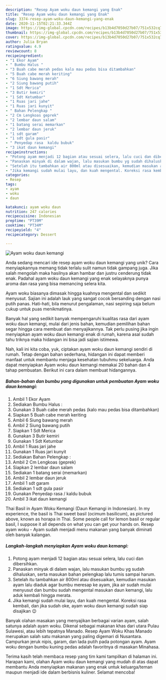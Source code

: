```yaml
---
description: "Resep Ayam woku daun kemangi yang Enak"
title: "Resep Ayam woku daun kemangi yang Enak"
slug: 3374-resep-ayam-woku-daun-kemangi-yang-enak
date: 2020-11-15T02:21:33.344Z
image: https://img-global.cpcdn.com/recipes/b13b4d7050d27b07/751x532cq70/ayam-woku-daun-kemangi-foto-resep-utama.jpg
thumbnail: https://img-global.cpcdn.com/recipes/b13b4d7050d27b07/751x532cq70/ayam-woku-daun-kemangi-foto-resep-utama.jpg
cover: https://img-global.cpcdn.com/recipes/b13b4d7050d27b07/751x532cq70/ayam-woku-daun-kemangi-foto-resep-utama.jpg
author: Julia Bryan
ratingvalue: 4.9
reviewcount: 8
recipeingredient:
- "1 Ekor Ayam"
- " Bumbu Halus "
- "3 Buah cabe merah pedas kalo mau pedas bisa ditambahkan"
- "5 Buah cabe merah keriting"
- "6 Siung bawang merah"
- "2 Siung bawang putih"
- "1 Sdt Merica"
- "3 Butir kemiri"
- "1 Sdt Ketumbar"
- "1 Ruas jari jahe"
- "1 Ruas jari kunyit"
- " Bahan Pelengkap "
- "2 Cm Lengkoas geprek"
- "2 lembar daun salam"
- "1 batang serai memarkan"
- "2 lembar daun jeruk"
- "1 sdt garam"
- "1 sdt gula pasir"
- " Penyedap rasa  kaldu bubuk"
- "3 ikat daun kemangi"
recipeinstructions:
- "Potong ayam menjadi 12 bagian atau sesuai selera, lalu cuci dan dibersihkan."
- "Panaskan minyak di dalam wajan, lalu masukan bumbu yg sudah dihaluskan, serta masukan bahan pelengkap lalu tumis sampai harum."
- "Setelah itu tambahkan air 800ml atau disesuaikan, kemudian masukan ayam lalu diaduk agar bumbu meresap ke ayam, jika air sudah mulai menyusut dan bumbu sudah mengental masukan daun kemangi, lalu aduk kembali hingga merata."
- "Jika kemangi sudah mulai layu, dan kuah mengental. Koreksi rasa kembali, dan jika sudah oke, ayam woku daun kemangi sudah siap disajikan 😉"
categories:
- Resep
tags:
- ayam
- woku
- daun

katakunci: ayam woku daun 
nutrition: 247 calories
recipecuisine: Indonesian
preptime: "PT39M"
cooktime: "PT34M"
recipeyield: "4"
recipecategory: Dessert

---
```



![Ayam woku daun kemangi](https://img-global.cpcdn.com/recipes/b13b4d7050d27b07/751x532cq70/ayam-woku-daun-kemangi-foto-resep-utama.jpg)

Anda sedang mencari ide resep ayam woku daun kemangi yang unik? Cara menyiapkannya memang tidak terlalu sulit namun tidak gampang juga. Jika salah mengolah maka hasilnya akan hambar dan justru cenderung tidak enak. Padahal ayam woku daun kemangi yang enak selayaknya punya aroma dan rasa yang bisa memancing selera kita.

Ayam woku biasanya dimasak hingga kuahnya mengental dan sedikit menyusut. Sajian ini adalah lauk yang sangat cocok bersanding dengan nasi putih panas. Hati-hati, bila menurut pengalaman, nasi sepiring saja belum cukup untuk puas menikmatinya.

Banyak hal yang sedikit banyak mempengaruhi kualitas rasa dari ayam woku daun kemangi, mulai dari jenis bahan, kemudian pemilihan bahan segar hingga cara membuat dan menyajikannya. Tak perlu pusing jika ingin menyiapkan ayam woku daun kemangi enak di rumah, karena asal sudah tahu triknya maka hidangan ini bisa jadi sajian istimewa.


Nah, kali ini kita coba, yuk, ciptakan ayam woku daun kemangi sendiri di rumah. Tetap dengan bahan sederhana, hidangan ini dapat memberi manfaat untuk membantu menjaga kesehatan tubuhmu sekeluarga. Anda dapat menyiapkan Ayam woku daun kemangi memakai 20 bahan dan 4 tahap pembuatan. Berikut ini cara dalam membuat hidangannya.

<!--inarticleads1-->

##### Bahan-bahan dan bumbu yang digunakan untuk pembuatan Ayam woku daun kemangi:

1. Ambil 1 Ekor Ayam
1. Sediakan  Bumbu Halus :
1. Gunakan 3 Buah cabe merah pedas (kalo mau pedas bisa ditambahkan)
1. Siapkan 5 Buah cabe merah keriting
1. Ambil 6 Siung bawang merah
1. Ambil 2 Siung bawang putih
1. Siapkan 1 Sdt Merica
1. Gunakan 3 Butir kemiri
1. Gunakan 1 Sdt Ketumbar
1. Ambil 1 Ruas jari jahe
1. Gunakan 1 Ruas jari kunyit
1. Sediakan  Bahan Pelengkap :
1. Ambil 2 Cm Lengkoas (geprek)
1. Siapkan 2 lembar daun salam
1. Sediakan 1 batang serai (memarkan)
1. Ambil 2 lembar daun jeruk
1. Ambil 1 sdt garam
1. Sediakan 1 sdt gula pasir
1. Gunakan  Penyedap rasa / kaldu bubuk
1. Ambil 3 ikat daun kemangi


Thai Basil in Ayam Woku Kemangi (Daun Kemangi in Indonesian). In my experience, the basil is Thai sweet basil (ocimum basilicum), as pictured above, known as horapa in Thai. Some people call for lemon basil or regular basil, I suppose it all depends on what you can get your hands on. Resep ayam woku - Ayam sudah menjadi menu makanan yang banyak diminati oleh banyak kalangan. 

<!--inarticleads2-->

##### Langkah-langkah menyiapkan Ayam woku daun kemangi:

1. Potong ayam menjadi 12 bagian atau sesuai selera, lalu cuci dan dibersihkan.
1. Panaskan minyak di dalam wajan, lalu masukan bumbu yg sudah dihaluskan, serta masukan bahan pelengkap lalu tumis sampai harum.
1. Setelah itu tambahkan air 800ml atau disesuaikan, kemudian masukan ayam lalu diaduk agar bumbu meresap ke ayam, jika air sudah mulai menyusut dan bumbu sudah mengental masukan daun kemangi, lalu aduk kembali hingga merata.
1. Jika kemangi sudah mulai layu, dan kuah mengental. Koreksi rasa kembali, dan jika sudah oke, ayam woku daun kemangi sudah siap disajikan 😉


Banyak olahan masakan yang menyajikan berbagai varian ayam, salah satunya adalah ayam woku. Dikenal sebagai makanan khas dari utara Pulau Sulawesi, atau lebih tepatnya Manado. Resep Ayam Woku Khas Manado merupakan salah satu makanan yang paling digemari di Nusantara. Campurkan jeruk nipis, garam, dan lada putih pada potongan ayam. Ayam woku dengan bumbu kuning pedas adalah favoritnya di masakan Minahasa. 

Terima kasih telah membaca resep yang tim kami tampilkan di halaman ini. Harapan kami, olahan Ayam woku daun kemangi yang mudah di atas dapat membantu Anda menyiapkan makanan yang enak untuk keluarga/teman maupun menjadi ide dalam berbisnis kuliner. Selamat mencoba!
